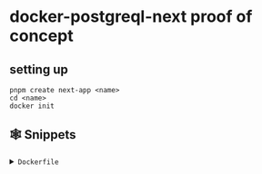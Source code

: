 # docker-postgreql-next proof of concept

## setting up

```shell
pnpm create next-app <name>
cd <name>
docker init
```

## <a name="snippets">🕸️ Snippets</a>

<details>
<summary><code>Dockerfile</code></summary>

```Dockerfile
FROM node:20-alpine
ENV PNPM_HOME="C:\Users\julie\AppData\Local\pnpm"
ENV PATH="$PNPM_HOME:$PATH"
RUN corepack enable
WORKDIR /app
COPY package*.json ./
RUN pnpm i
COPY . .
EXPOSE 3000
CMD ["pnpm", "dev"]
```

<summary><code>compose.yaml</code></summary>

```yaml
services:
  server:
    build: .
    ports:
      - 3000:3000
    volumes:
      - .:/app
    environment:
      - NODE_ENV=development
    command: pnpm dev
```

</details>
